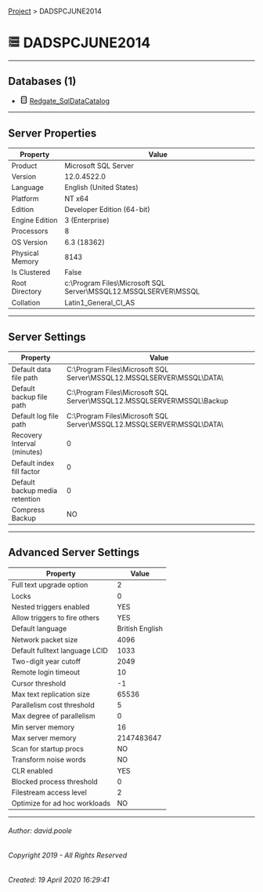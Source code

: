 #### 

[Project](../index.md) > DADSPCJUNE2014

# ![Server](../Images/ntServer.png) DADSPCJUNE2014

---

## <a name="#databases"></a>Databases (1)

* ![Database](../Images/Database.png) [Redgate_SqlDataCatalog](User_databases/Redgate_SqlDataCatalog/index.md)


---

## <a name="#serverproperties"></a>Server Properties

| Property | Value |
|---|---|
| Product | Microsoft SQL Server |
| Version | 12.0.4522.0 |
| Language | English (United States) |
| Platform | NT x64 |
| Edition | Developer Edition (64-bit) |
| Engine Edition | 3 (Enterprise) |
| Processors | 8 |
| OS Version | 6.3 (18362) |
| Physical Memory | 8143 |
| Is Clustered | False |
| Root Directory | c:\\Program Files\\Microsoft SQL Server\\MSSQL12.MSSQLSERVER\\MSSQL |
| Collation | Latin1_General_CI_AS |


---

## <a name="#serversettings"></a>Server Settings

| Property | Value |
|---|---|
| Default data file path | C:\\Program Files\\Microsoft SQL Server\\MSSQL12.MSSQLSERVER\\MSSQL\\DATA\\ |
| Default backup file path | C:\\Program Files\\Microsoft SQL Server\\MSSQL12.MSSQLSERVER\\MSSQL\\Backup |
| Default log file path | C:\\Program Files\\Microsoft SQL Server\\MSSQL12.MSSQLSERVER\\MSSQL\\DATA\\ |
| Recovery Interval (minutes) | 0 |
| Default index fill factor | 0 |
| Default backup media retention | 0 |
| Compress Backup | NO |


---

## <a name="#advancedserversettings"></a>Advanced Server Settings

| Property | Value |
|---|---|
| Full text upgrade option | 2 |
| Locks | 0 |
| Nested triggers enabled | YES |
| Allow triggers to fire others | YES |
| Default language | British English |
| Network packet size | 4096 |
| Default fulltext language LCID | 1033 |
| Two-digit year cutoff | 2049 |
| Remote login timeout | 10 |
| Cursor threshold | -1 |
| Max text replication size | 65536 |
| Parallelism cost threshold | 5 |
| Max degree of parallelism | 0 |
| Min server memory | 16 |
| Max server memory | 2147483647 |
| Scan for startup procs | NO |
| Transform noise words | NO |
| CLR enabled | YES |
| Blocked process threshold | 0 |
| Filestream access level | 2 |
| Optimize for ad hoc workloads | NO |


---

###### Author:  david.poole

###### Copyright 2019 - All Rights Reserved

###### Created: 19 April 2020 16:29:41

